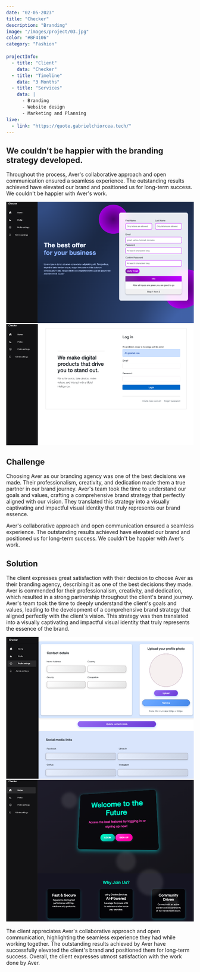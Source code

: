 ```yaml
---
date: "02-05-2023"
title: "Checker"
description: "Branding"
image: "/images/project/03.jpg"
color: "#BF4106"
category: "Fashion"

projectInfo:
  - title: "Client"
    data: "Checker"
  - title: "Timeline"
    data: "3 Months"
  - title: "Services"
    data: |
      - Branding
      - Website design
      - Marketing and Planning
live:
  - link: "https://quote.gabrielchiorcea.tech/"
---
```


## We couldn't be happier with the branding strategy developed.

Throughout the process, Aver's collaborative approach and open communication ensured a seamless experience. The outstanding results achieved have elevated our brand and positioned us for long-term success. We couldn't be happier with Aver's work.
<div class="image columns-1 sm:columns-2 gap-8">


![Zimmer 02.](/images/project/03-02.jpg)
![Zimmer 01.](/images/project/03-01.jpg)

</div>

## Challenge

Choosing Aver as our branding agency was one of the best decisions we made. Their professionalism, creativity, and dedication made them a true partner in our brand journey. Aver's team took the time to understand our goals and values, crafting a comprehensive brand strategy that perfectly aligned with our vision. They translated this strategy into a visually captivating and impactful visual identity that truly represents our brand essence.

Aver's collaborative approach and open communication ensured a seamless experience. The outstanding results achieved have elevated our brand and positioned us for long-term success. We couldn't be happier with Aver's work.


## Solution

The client expresses great satisfaction with their decision to choose Aver as their branding agency, describing it as one of the best decisions they made. Aver is commended for their professionalism, creativity, and dedication, which resulted in a strong partnership throughout the client's brand journey. Aver's team took the time to deeply understand the client's goals and values, leading to the development of a comprehensive brand strategy that aligned perfectly with the client's vision. This strategy was then translated into a visually captivating and impactful visual identity that truly represents the essence of the brand.

<div class="image columns-1 sm:columns-2 gap-8">


![Zimmer 03.](/images/project/03-03.jpg)
![Zimmer 03.](/images/project/03-04.jpg)

</div>

The client appreciates Aver's collaborative approach and open communication, highlighting the seamless experience they had while working together. The outstanding results achieved by Aver have successfully elevated the client's brand and positioned them for long-term success. Overall, the client expresses utmost satisfaction with the work done by Aver.
